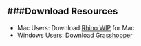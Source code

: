 ###Download Resources
---

- Mac Users: Download [Rhino WIP](http://www.rhino3d.com/download/rhino-for-mac/5/wip) for Mac
- Windows Users: Download [Grasshopper](http://www.grasshopper3d.com)


